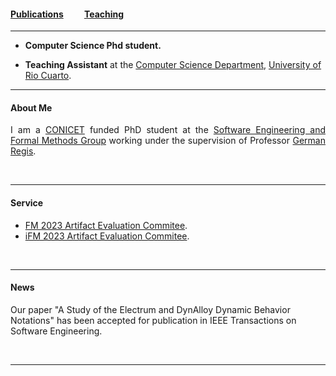 #### [Publications](/publications)&nbsp;   &nbsp;   &nbsp;   &nbsp;   &nbsp; [Teaching](/teaching)&nbsp;   &nbsp;   &nbsp;   &nbsp;   &nbsp; 

---


* **Computer Science Phd student.** 

* **Teaching Assistant** at the <a href="http://dc.exa.unrc.edu.ar" target="_blank" rel="noopener noreferrer">Computer Science Department</a>, <a href="https://www.unrc.edu.ar" target="_blank" rel="noopener noreferrer">University of Rio Cuarto</a>.

---

#### About Me

<div style="text-align: justify"> 
	

I am a <a href="https://www.conicet.gov.ar" target="_blank" rel="noopener noreferrer">CONICET</a> funded PhD student at the <a href="https://mfis.dc.exa.unrc.edu.ar" target="_blank" rel="noopener noreferrer">Software Engineering and Formal Methods Group</a> working under the supervision of Professor <a href="https://gregistecco.github.io" target="_blank" rel="noopener noreferrer">German Regis</a>. 

<br>

</div>

---

#### Service

* <a href="https://fm2023.isp.uni-luebeck.de/index.php/calls/#call-for-ae" target="_blank" rel="noopener noreferrer">FM 2023 Artifact Evaluation Commitee</a>.
* <a href="https://ifm23.liacs.nl/committees.html" target="_blank" rel="noopener noreferrer">iFM 2023 Artifact Evaluation Commitee</a>.

<br>

---

#### News

Our paper "A Study of the Electrum and DynAlloy Dynamic Behavior Notations" has been accepted for publication in IEEE Transactions on Software Engineering.

<br>

---
<!--p style="font-size:11px">Page template forked from <a href="https://github.com/evanca/quick-portfolio">evanca</a></p-->
<!-- Remove above link if you don't want to attibute -->
